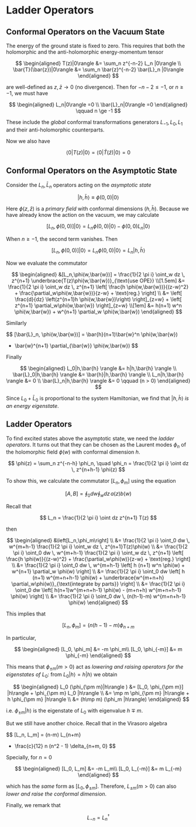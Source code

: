 # Ladder Operators

## Conformal Operators on the Vacuum State

The energy of the ground state is fixed to zero. This requires that both the holomorphic and the anti-holomorphic energy-momentum tensor 

$$
\begin{aligned}
    T(z)|0\rangle
    &= \sum_n z^{-n-2} L_n |0\rangle 
    \\
    \bar{T}(\bar{z})|0\rangle
    &= \sum_n \bar{z}^{-n-2} \bar{L}_n |0\rangle 
\end{aligned}
$$

are well-defined as $z, \bar{z} \to 0$ (no divergence). Then for $-n - 2 \le -1$, or $n \ge -1$, we must have

$$
\begin{aligned}
    L_n|0\rangle =0 \\
    \bar{L}_n|0\rangle =0
\end{aligned}
\qquad
n \ge -1
$$

These include the *global* conformal transformations generators $L_{-1},L_0,L_1$ and their anti-holomorphic counterparts.

Now we also have

$$
\langle 0| T(z) |0\rangle 
= \langle 0 | \bar{T}(\bar{z}) | 0\rangle =0
$$

## Conformal Operators on the Asymptotic State

Consider the $L_n, \bar{L}_n$ operators acting on the *asymptotic state*

$$
|h,\bar{h} \rangle 
\equiv \phi(0,0) |0\rangle
$$

Here $\phi(z, \bar{z})$ is a *primary field* with conformal dimensions $(h, \bar{h})$. Because we have already know the action on the vacuum, we may calculate

$$
[L_n,\phi(0,0)] |0\rangle 
= L_n\phi(0,0)|0\rangle -  \phi(0,0)L_n|0\rangle
$$

When $n\ge -1$, the second term vanishes. Then

$$
[L_n,\phi(0,0)] |0\rangle 
= L_n\phi(0,0) |0\rangle 
= L_n |h,\bar{h} \rangle
$$

Now we evaluate the commutator

$$
\begin{aligned}
    &[L_n,\phi(w,\bar{w})]
    = \frac{1}{2 \pi i} \oint_w dz \,
    z^{n+1} \underbrace{T(z)\phi(w,\bar{w})}_{\text{use OPE}} 
    \\[1.5em]
    &= \frac{1}{2 \pi i} \oint_w dz \,
    z^{n+1} \left[
        \frac{h \phi(w,\bar{w})}{(z-w)^2}
        + \frac{\partial_w\phi(w,\bar{w})}{z-w}
        + \text{reg.}
    \right]
    \\
    &= \left[
        \frac{d}{dz} \left(z^{n+1}h \phi(w,\bar{w})\right)
    \right]_{z=w} + \left[
        z^{n+1} \partial_w\phi(w,\bar{w})
    \right]_{z=w} 
    \\[1em]
    &= h(n+1) w^n \phi(w,\bar{w})
    + w^{n+1} \partial_w \phi(w,\bar{w})
\end{aligned}
$$

Similarly

$$
[\bar{L}_n, \phi(w,\bar{w})]
= \bar{h}(n+1)\bar{w}^n \phi(w,\bar{w})
+ \bar{w}^{n+1} \partial_{\bar{w}} \phi(w,\bar{w})
$$

Finally

$$
\begin{aligned}
    L_0|h,\bar{h} \rangle &= h|h,\bar{h} \rangle
    \\
    \bar{L}_0|h,\bar{h} \rangle &= \bar{h}|h,\bar{h} \rangle
    \\ 
    L_n|h,\bar{h} \rangle &= 0
    \\
    \bar{L}_n|h,\bar{h} \rangle &= 0
    \qquad (n > 0)
\end{aligned}
$$

Since $L_0+\bar{L}_0$ is proportional to the system Hamiltonian, we find
that $|h,\bar{h} \rangle$ *is an energy eigenstate*.

## Ladder Operators

To find excited states above the asymptotic state, we need the *ladder operators*. It turns out that they can be chosen as the Laurent modes $\phi_n$ of the holomorphic field $\phi(w)$ with conformal dimension $h$.

$$
\phi(z) = \sum_n z^{-n-h} \phi_n, \quad
\phi_n = \frac{1}{2 \pi i} \oint dz \, z^{n+h-1} \phi(z)
$$

To show this, we calculate the commutator $[L_n, \phi_m]$ using the equation

$$
[A,B] = \oint_0 dw \oint_w dz \, a(z) b(w)
$$

Recall that

$$
L_n = \frac{1}{2 \pi i} \oint dz z^{n+1} T(z)
$$

then

$$
\begin{aligned}
    &\left[L_n,\phi_m\right]
    \\
    &= \frac{1}{2 \pi i} \oint_0 dw \, w^{m+h-1} 
    \frac{1}{2 \pi i} \oint_w dz \, z^{n+1}T(z)\phi(w)
    \\
    &= \frac{1}{2 \pi i} \oint_0 dw \, w^{m+h-1} 
    \frac{1}{2 \pi i} \oint_w dz \, z^{n+1} 
    \left[
        \frac{h \phi(w)}{(z-w)^2}
        + \frac{\partial_w\phi(w)}{z-w}
        + \text{reg.}
    \right]
    \\
    &= \frac{1}{2 \pi i} \oint_0 dw \,
    w^{m+h-1} \left[
        h (n+1) w^n \phi(w) 
        + w^{n+1} \partial_w \phi(w)
    \right]
    \\
    &= \frac{1}{2 \pi i} \oint_0 dw \left[
        h (n+1) w^{m+n+h-1} \phi(w)
        + \underbrace{w^{m+n+h} \partial_w\phi(w)}_{\text{integrate by parts}}
    \right]
    \\
    &= \frac{1}{2 \pi i} \oint_0 dw \left[
        h(n+1)w^{m+n+h-1} \phi(w)
        - (m+n+h) w^{m+n+h-1} \phi(w)
    \right]
    \\
    &= \frac{1}{2 \pi i} \oint_0 dw \,
    (n(h-1)-m) w^{m+n+h-1} \phi(w)
\end{aligned}
$$

This implies that

$$
[L_n, \phi_m] = (n(h-1)-m) \phi_{n+m}
$$

In particular,

$$
\begin{aligned}
    [L_0, \phi_m] &= -m \phi_m\\
    [L_0, \phi_{-m}] &= m \phi_{-m}
\end{aligned}
$$

This means that $\phi_{\pm m} (m>0)$ act as *lowering and raising operators for the eigenstates of* $L_0$: from $L_0|h\rangle =h|h\rangle$ we obtain

$$
\begin{aligned}
    L_0 (\phi_{\pm m}|h\rangle )
    &= [L_0, \phi_{\pm m}] |h\rangle 
    + \phi_{\pm m} L_0 |h\rangle 
    \\
    &= \mp m \phi_{\pm m} |h\rangle 
    + h \phi_{\pm m} |h\rangle 
    \\
    &= (h\mp m) (\phi_m |h\rangle)
\end{aligned}
$$

i.e. $\phi_{\pm m}|h\rangle$ is the eigenstate of $L_0$ with
eigenvalue $h\mp m$.

But we still have another choice. Recall that in the Virasoro algebra

$$
[L_n, L_m] 
= (n-m) L_{n+m}
+ \frac{c}{12} n (n^2 - 1) \delta_{n+m, 0}
$$

Specially, for $n=0$

$$
\begin{aligned}
    [L_0, L_m] &= -m L_m\\
    [L_0, L_{-m}] &= m L_{-m}
\end{aligned}
$$

which has the *same* form as $\left[L_0,\phi_{\pm m} \right]$. Therefore, $L_{\pm m} (m>0)$ can also *lower and raise the conformal dimension*.

Finally, we remark that

$$ L_{-n}=L_n^\dagger $$
